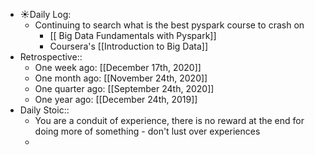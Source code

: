 - ☀️Daily Log:
    - Continuing to search what is the best pyspark course to crash on
        - [[ Big Data Fundamentals with Pyspark]]
        - Coursera's [[Introduction to Big Data]]
- Retrospective::
    - One week ago: [[December 17th, 2020]]
    - One month ago: [[November 24th, 2020]]
    - One quarter ago: [[September 24th, 2020]]
    - One year ago: [[December 24th, 2019]]
- Daily Stoic::
    - You are a conduit of experience, there is no reward at the end for doing more of something - don't lust over experiences
    -
